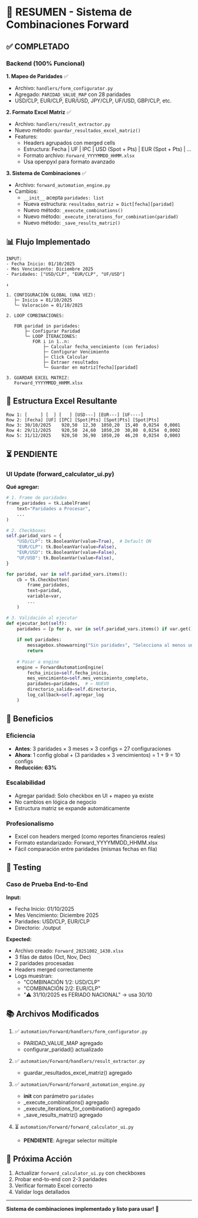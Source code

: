 # 🎯 RESUMEN - Sistema de Combinaciones Forward

## ✅ COMPLETADO

### Backend (100% Funcional)

**1. Mapeo de Paridades** ✅
- Archivo: `handlers/form_configurator.py`
- Agregado: `PARIDAD_VALUE_MAP` con 28 paridades
- USD/CLP, EUR/CLP, EUR/USD, JPY/CLP, UF/USD, GBP/CLP, etc.

**2. Formato Excel Matriz** ✅
- Archivo: `handlers/result_extractor.py`
- Nuevo método: `guardar_resultados_excel_matriz()`
- Features:
  - Headers agrupados con merged cells
  - Estructura: Fecha | UF | IPC | USD (Spot + Pts) | EUR (Spot + Pts) | ...
  - Formato archivo: `Forward_YYYYMMDD_HHMM.xlsx`
  - Usa openpyxl para formato avanzado

**3. Sistema de Combinaciones** ✅
- Archivo: `forward_automation_engine.py`
- Cambios:
  - `__init__` acepta `paridades: list`
  - Nueva estructura: `resultados_matriz = Dict[fecha][paridad]`
  - Nuevo método: `_execute_combinations()`
  - Nuevo método: `_execute_iterations_for_combination(paridad)`
  - Nuevo método: `_save_results_matriz()`

## 📊 Flujo Implementado

```
INPUT:
- Fecha Inicio: 01/10/2025
- Mes Vencimiento: Diciembre 2025
- Paridades: ["USD/CLP", "EUR/CLP", "UF/USD"]

↓

1. CONFIGURACIÓN GLOBAL (UNA VEZ):
   ├─ Inicio = 01/10/2025
   └─ Valoración = 01/10/2025

2. LOOP COMBINACIONES:
   
   FOR paridad in paridades:
       ├─ Configurar Paridad
       └─ LOOP ITERACIONES:
          FOR i in 1..n:
              ├─ Calcular fecha_vencimiento (con feriados)
              ├─ Configurar Vencimiento
              ├─ Click Calcular
              ├─ Extraer resultados
              └─ Guardar en matriz[fecha][paridad]

3. GUARDAR EXCEL MATRIZ:
   Forward_YYYYMMDD_HHMM.xlsx
```

## 📁 Estructura Excel Resultante

```
Row 1: [     ] [  ] [   ] [USD---] [EUR---] [UF----]
Row 2: [Fecha] [UF] [IPC] [Spot|Pts] [Spot|Pts] [Spot|Pts]
Row 3: 30/10/2025    920,50  12,30  1050,20  15,40  0,0254  0,0001
Row 4: 29/11/2025    920,50  24,60  1050,20  30,80  0,0254  0,0002
Row 5: 31/12/2025    920,50  36,90  1050,20  46,20  0,0254  0,0003
```

## ⏳ PENDIENTE

### UI Update (forward_calculator_ui.py)

**Qué agregar:**
```python
# 1. Frame de paridades
frame_paridades = tk.LabelFrame(
    text="Paridades a Procesar",
    ...
)

# 2. Checkboxes
self.paridad_vars = {
    "USD/CLP": tk.BooleanVar(value=True),  # Default ON
    "EUR/CLP": tk.BooleanVar(value=False),
    "EUR/USD": tk.BooleanVar(value=False),
    "UF/USD": tk.BooleanVar(value=False),
}

for paridad, var in self.paridad_vars.items():
    cb = tk.Checkbutton(
        frame_paridades,
        text=paridad,
        variable=var,
        ...
    )

# 3. Validación al ejecutar
def ejecutar_bot(self):
    paridades = [p for p, var in self.paridad_vars.items() if var.get()]
    
    if not paridades:
        messagebox.showwarning("Sin paridades", "Selecciona al menos una")
        return
    
    # Pasar a engine
    engine = ForwardAutomationEngine(
        fecha_inicio=self.fecha_inicio,
        mes_vencimiento=self.mes_vencimiento_completo,
        paridades=paridades,  # ← NUEVO
        directorio_salida=self.directorio,
        log_callback=self.agregar_log
    )
```

## 🎯 Beneficios

### Eficiencia
- **Antes**: 3 paridades × 3 meses × 3 configs = 27 configuraciones
- **Ahora**: 1 config global + (3 paridades × 3 vencimientos) = 1 + 9 = 10 configs
- **Reducción: 63%**

### Escalabilidad
- Agregar paridad: Solo checkbox en UI + mapeo ya existe
- No cambios en lógica de negocio
- Estructura matriz se expande automáticamente

### Profesionalismo
- Excel con headers merged (como reportes financieros reales)
- Formato estandarizado: Forward_YYYYMMDD_HHMM.xlsx
- Fácil comparación entre paridades (mismas fechas en fila)

## 🧪 Testing

### Caso de Prueba End-to-End

**Input:**
- Fecha Inicio: 01/10/2025
- Mes Vencimiento: Diciembre 2025
- Paridades: USD/CLP, EUR/CLP
- Directorio: ./output

**Expected:**
- Archivo creado: `Forward_20251002_1430.xlsx`
- 3 filas de datos (Oct, Nov, Dec)
- 2 paridades procesadas
- Headers merged correctamente
- Logs muestran:
  - "COMBINACIÓN 1/2: USD/CLP"
  - "COMBINACIÓN 2/2: EUR/CLP"
  - "⚠️ 31/10/2025 es FERIADO NACIONAL" → usa 30/10

## 📚 Archivos Modificados

1. ✅ `automation/Forward/handlers/form_configurator.py`
   - PARIDAD_VALUE_MAP agregado
   - configurar_paridad() actualizado

2. ✅ `automation/Forward/handlers/result_extractor.py`
   - guardar_resultados_excel_matriz() agregado

3. ✅ `automation/Forward/forward_automation_engine.py`
   - __init__ con parámetro `paridades`
   - _execute_combinations() agregado
   - _execute_iterations_for_combination() agregado
   - _save_results_matriz() agregado

4. ⏳ `automation/Forward/forward_calculator_ui.py`
   - **PENDIENTE**: Agregar selector múltiple

## 🚀 Próxima Acción

1. Actualizar `forward_calculator_ui.py` con checkboxes
2. Probar end-to-end con 2-3 paridades
3. Verificar formato Excel correcto
4. Validar logs detallados

---

**Sistema de combinaciones implementado y listo para usar!** 🎉
